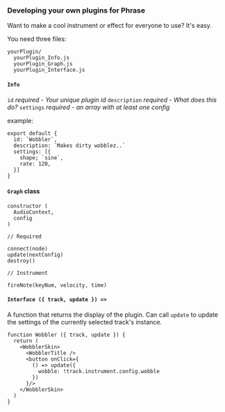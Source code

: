 ### Developing your own plugins for Phrase

Want to make a cool instrument or effect for everyone to use? It's easy.

You need three files:

    yourPlugin/
      yourPlugin_Info.js
      yourPlugin_Graph.js
      yourPlugin_Interface.js

#### `Info`

  `id` *required -  Your unique plugin id*
  `description` *required -  What does this do?*
  `settings` *required - an array with at least one config*


  example:

    export default {
      id: `Wobbler`,
      description: `Makes dirty wobblez..`
      settings: [{
        shape; `sine`,
        rate: 120,
      }]
    }


#### `Graph` class

    constructor (
      AudioContext,
      config
    )

    // Required

    connect(node)
    update(nextConfig)
    destroy()

    // Instrument

    fireNote(keyNum, velocity, time)


#### `Interface ({ track, update }) =>`

  A function that returns the display of the plugin. Can call `update` to update the settings of the currently selected track's instance.

    function Wobbler ({ track, update }) {
      return (
        <WobblerSkin>
          <WobblerTitle />
          <button onClick={
            () => update({
              wobble: !track.instrument.config.wobble
            })
          }/>
        </WobblerSkin>
      )
    }
